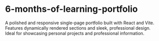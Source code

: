 # 6-months-of-learning-portfolio
A polished and responsive single-page portfolio built with React and Vite. Features dynamically rendered sections and sleek, professional design. Ideal for showcasing personal projects and professional information.
